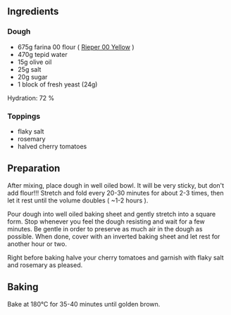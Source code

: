 ## Ingredients
### Dough
* 675g farina 00 flour ( [Rieper 00 Yellow](https://www.rieper.com/de/haushaltsmehle/produkte/produkt-details.html?code=0015) )
* 470g tepid water
* 15g  olive oil
* 25g  salt
* 20g  sugar
* 1    block of fresh yeast (24g)

Hydration: 72 %

### Toppings
* flaky salt
* rosemary
* halved cherry tomatoes

## Preparation
After mixing, place dough in well oiled bowl. It will be very sticky, but don't add flour!!!
Stretch and fold every 20-30 minutes for about 2-3 times, then let it rest until the volume doubles
( ~1-2 hours ).

Pour dough into well oiled baking sheet and gently stretch into a square form. Stop whenever you feel
the dough resisting and wait for a few minutes. Be gentle in order to preserve as much air in the dough
as possible. When done, cover with an inverted baking sheet and let rest for another hour or two.

Right before baking halve your cherry tomatoes and garnish with flaky salt and rosemary as pleased.

## Baking
Bake at 180°C for 35-40 minutes until golden brown.
